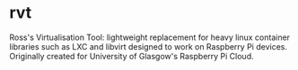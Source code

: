 rvt
===

Ross's Virtualisation Tool: lightweight replacement for heavy linux container libraries such as LXC and libvirt designed to work on Raspberry Pi devices. Originally created for University of Glasgow's Raspberry Pi Cloud.
